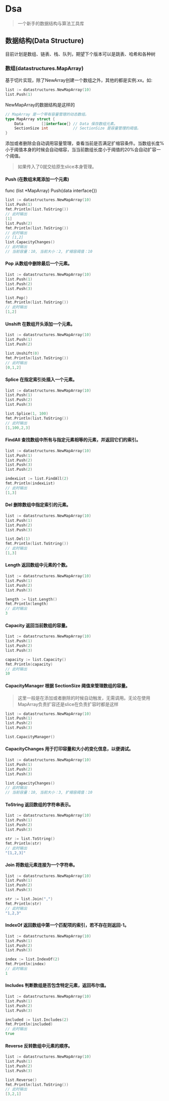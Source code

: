 # Dsa
> 一个新手的数据结构与算法工具库
## 数据结构(Data Structure)
目前计划是数组、链表、栈、队列，期望下个版本可以是跳表、哈希和各种树
### 数组(datastructures.MapArray)
基于切片实现，除了NewArray创建一个数组之外，其他的都是实例.xx。如:
```go
list := datastructures.NewMapArray(10)
list.Push(1)
```
NewMapArray的数据结构是这样的
```go
// MapArray 是一个带有容量管理的动态数组。
type MapArray struct {
	Data        []interface{} // Data 保存数组元素。
	SectionSize int           // SectionSize 是容量管理的阈值。
}
```
添加或者删除会自动调用容量管理，查看当前是否满足扩缩容条件。当数组长度%小于阈值本身的时候会自动缩容，当当前数组长度小于阈值的20%会自动扩容一个阈值。
> 如果传入了0就交给原生slice本身管理。
#### Push (在数组末尾添加一个元素)
func (list *MapArray) Push(data interface{})
```go
list := datastructures.NewMapArray(10)
list.Push(1)
fmt.Println(list.ToString())
// 此时输出
[1]
list.Push(2)
fmt.Println(list.ToString())
// 此时输出
// [1,2]
list.CapacityChanges()
// 此时输出
// 当前容量：10, 当前大小：2, 扩缩容阈值：10
```


#### Pop 从数组中删除最后一个元素。

```go
list := datastructures.NewMapArray(10)
list.Push(1)
list.Push(2)
list.Push(3)

list.Pop()
fmt.Println(list.ToString())
// 此时输出
[1,2]
```

#### Unshift 在数组开头添加一个元素。

```go
list := datastructures.NewMapArray(10)
list.Push(1)
list.Push(2)

list.Unshift(0)
fmt.Println(list.ToString())
// 此时输出
[0,1,2]
```

#### Splice 在指定索引处插入一个元素。

```go
list := datastructures.NewMapArray(10)
list.Push(1)
list.Push(2)
list.Push(3)

list.Splice(1, 100)
fmt.Println(list.ToString())
// 此时输出
[1,100,2,3]
```

#### FindAll 查找数组中所有与指定元素相等的元素，并返回它们的索引。

```go
list := datastructures.NewMapArray(10)
list.Push(1)
list.Push(2)
list.Push(3)
list.Push(2)

indexList := list.FindAll(2)
fmt.Println(indexList)
// 此时输出
[1,3]
```

#### Del 删除数组中指定索引的元素。

```go
list := datastructures.NewMapArray(10)
list.Push(1)
list.Push(2)
list.Push(3)

list.Del(1)
fmt.Println(list.ToString())
// 此时输出
[1,3]
```

#### Length 返回数组中元素的个数。

```go
list := datastructures.NewMapArray(10)
list.Push(1)
list.Push(2)
list.Push(3)

length := list.Length()
fmt.Println(length)
// 此时输出
3
```

#### Capacity 返回当前数组的容量。

```go
list := datastructures.NewMapArray(10)
list.Push(1)
list.Push(2)
list.Push(3)

capacity := list.Capacity()
fmt.Println(capacity)
// 此时输出
10
```

#### CapacityManager 根据 SectionSize 阈值来管理数组的容量。

> 这里一般是在添加或者删除的时候自动触发，无需调用。无论在使用MapArray负责扩容还是slice在负责扩容时都是这样

```go
list := datastructures.NewMapArray(10)
list.Push(1)
list.Push(2)
list.Push(3)

list.CapacityManager()
```

#### CapacityChanges 用于打印容量和大小的变化信息，以便调试。

```go
list := datastructures.NewMapArray(10)
list.Push(1)
list.Push(2)
list.Push(3)

list.CapacityChanges()
// 此时输出
// 当前容量：10, 当前大小：3, 扩缩容阈值：10
```

#### ToString 返回数组的字符串表示。

```go
list := datastructures.NewMapArray(10)
list.Push(1)
list.Push(2)
list.Push(3)

str := list.ToString()
fmt.Println(str)
// 此时输出
"[1,2,3]"
```

#### Join 将数组元素连接为一个字符串。

```go
list := datastructures.NewMapArray(10)
list.Push(1)
list.Push(2)
list.Push(3)

str := list.Join(",")
fmt.Println(str)
// 此时输出
"1,2,3"
```

#### IndexOf 返回数组中第一个匹配项的索引，若不存在则返回-1。

```go
list := datastructures.NewMapArray(10)
list.Push(1)
list.Push(2)
list.Push(3)

index := list.IndexOf(2)
fmt.Println(index)
// 此时输出
1
```

#### Includes 判断数组是否包含特定元素，返回布尔值。

```go
list := datastructures.NewMapArray(10)
list.Push(1)
list.Push(2)
list.Push(3)

included := list.Includes(2)
fmt.Println(included)
// 此时输出
true
```

#### Reverse 反转数组中元素的顺序。

```go
list := datastructures.NewMapArray(10)
list.Push(1)
list.Push(2)
list.Push(3)

list.Reverse()
fmt.Println(list.ToString())
// 此时输出
[3,2,1]
```
